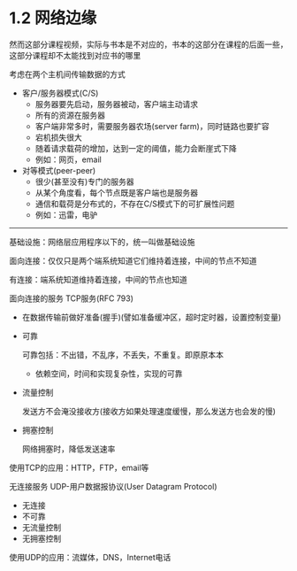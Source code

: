 # 1.2 网络边缘

然而这部分课程视频，实际与书本是不对应的，书本的这部分在课程的后面一些，这部分课程却不太能找到对应书的哪里

考虑在两个主机间传输数据的方式

- 客户/服务器模式(C/S)
  - 服务器要先启动，服务器被动，客户端主动请求
  - 所有的资源在服务器
  - 客户端非常多时，需要服务器农场(server farm)，同时链路也要扩容
  - 宕机损失很大
  - 随着请求载荷的增加，达到一定的阈值，能力会断崖式下降
  - 例如：网页，email
- 对等模式(peer-peer)
  - 很少(甚至没有)专门的服务器
  - 从某个角度看，每个节点既是客户端也是服务器
  - 通信和载荷是分布式的，不存在C/S模式下的可扩展性问题
  - 例如：迅雷，电驴

-----

基础设施：网络层应用程序以下的，统一叫做基础设施

面向连接：仅仅只是两个端系统知道它们维持着连接，中间的节点不知道

有连接：端系统知道维持着连接，中间的节点也知道



面向连接的服务 TCP服务(RFC 793)

- 在数据传输前做好准备(握手)(譬如准备缓冲区，超时定时器，设置控制变量)

- 可靠

  可靠包括：不出错，不乱序，不丢失，不重复。即原原本本

  - 依赖空间，时间和实现复杂性，实现的可靠

- 流量控制

  发送方不会淹没接收方(接收方如果处理速度缓慢，那么发送方也会发的慢)

- 拥塞控制

  网络拥塞时，降低发送速率

使用TCP的应用：HTTP，FTP，email等

无连接服务 UDP-用户数据报协议(User Datagram Protocol)

- 无连接
- 不可靠
- 无流量控制
- 无拥塞控制

使用UDP的应用：流媒体，DNS，Internet电话
